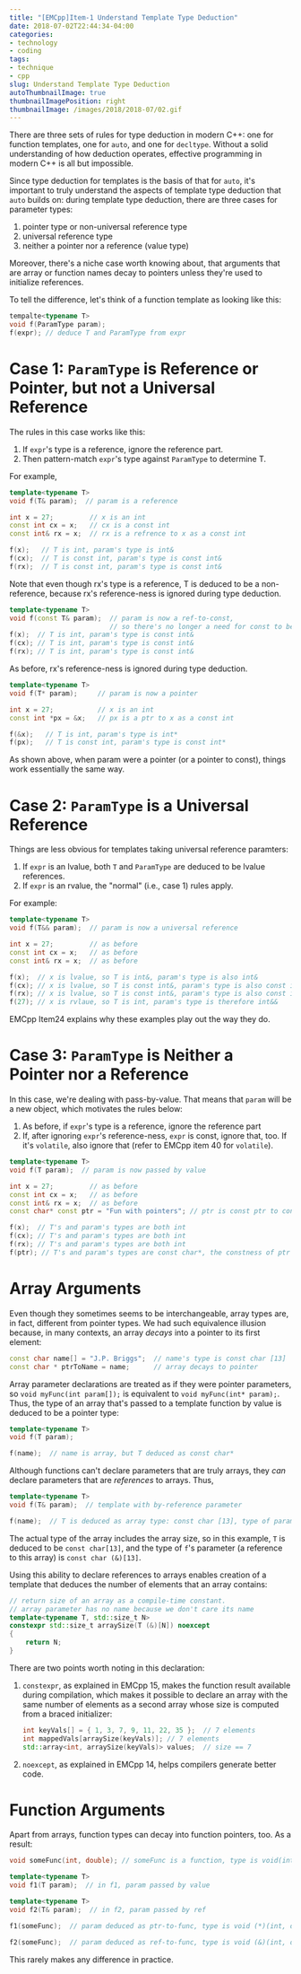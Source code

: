```yaml
---
title: "[EMCpp]Item-1 Understand Template Type Deduction"
date: 2018-07-02T22:44:34-04:00
categories:
- technology
- coding
tags:
- technique
- cpp
slug: Understand Template Type Deduction
autoThumbnailImage: true
thumbnailImagePosition: right
thumbnailImage: /images/2018/2018-07/02.gif
---
```


There are three sets of rules for type deduction in modern C++: one for function templates, one for `auto`, and one for `decltype`. Without a solid understanding of how deduction operates, effective programming in modern C++ is all but impossible.
<!--more-->
<!-- toc -->

Since type deduction for templates is the basis of that for `auto`, it's important to truly understand the aspects of template type deduction that `auto` builds on: during template type deduction, there are three cases for parameter types:

1. pointer type or non-universal reference type
2. universal reference type
3. neither a pointer nor a reference (value type)

Moreover, there's a niche case worth knowing about, that arguments that are array or function names decay to pointers unless they're used to initialize references.

To tell the difference, let's think of a function template as looking like this:

```cpp
tempalte<typename T>
void f(ParamType param);
f(expr); // deduce T and ParamType from expr
```

# Case 1: `ParamType` is Reference or Pointer, but not a Universal Reference

The rules in this case works like this:

1. If `expr`'s type is a reference, ignore the reference part.
2. Then pattern-match `expr`'s type against `ParamType` to determine T.

For example,

```cpp
template<typename T>
void f(T& param);  // param is a reference

int x = 27;         // x is an int
const int cx = x;   // cx is a const int
const int& rx = x;  // rx is a refrence to x as a const int

f(x);   // T is int, param's type is int&
f(cx);  // T is const int, param's type is const int&
f(rx);  // T is const int, param's type is const int&
```

Note that even though rx's type is a reference, T is deduced to be a non-reference, because rx's reference-ness is ignored during type deduction.

```cpp
template<typename T>
void f(const T& param);  // param is now a ref-to-const, 
                         // so there's no longer a need for const to be deduced as part of T
f(x);  // T is int, param's type is const int&
f(cx); // T is int, param's type is const int&
f(rx); // T is int, param's type is const int&
```

As before, rx's reference-ness is ignored during type deduction.

```cpp
template<typename T>
void f(T* param);     // param is now a pointer

int x = 27;           // x is an int
const int *px = &x;   // px is a ptr to x as a const int

f(&x);   // T is int, param's type is int*
f(px);   // T is const int, param's type is const int*
```

As shown above, when param were a pointer (or a pointer to const), things work essentially the same way.

# Case 2: `ParamType` is a Universal Reference

Things are less obvious for templates taking universal reference paramters:

1. If `expr` is an lvalue, both `T` and `ParamType` are deduced to be lvalue references.
2. If `expr` is an rvalue, the "normal" (i.e., case 1) rules apply.

For example:

```cpp
template<typename T>
void f(T&& param);  // param is now a universal reference

int x = 27;         // as before
const int cx = x;   // as before
const int& rx = x;  // as before

f(x);  // x is lvalue, so T is int&, param's type is also int&
f(cx); // x is lvalue, so T is const int&, param's type is also const int&
f(rx); // x is lvalue, so T is const int&, param's type is also const int&
f(27); // x is rvlaue, so T is int, param's type is therefore int&&
```

EMCpp Item24 explains why these examples play out the way they do.

# Case 3: `ParamType` is Neither a Pointer nor a Reference

In this case, we're dealing with pass-by-value. That means that `param` will be a new object, which motivates the rules below:

1. As before, if `expr`'s type is a reference, ignore the reference part
2. If, after ignoring `expr`'s reference-ness, `expr` is const, ignore that, too. If it's `volatile`, also ignore that (refer to EMCpp item 40 for `volatile`).

```cpp
template<typename T>
void f(T param);  // param is now passed by value

int x = 27;         // as before
const int cx = x;   // as before
const int& rx = x;  // as before
const char* const ptr = "Fun with pointers"; // ptr is const ptr to const obj.

f(x);  // T's and param's types are both int
f(cx); // T's and param's types are both int
f(rx); // T's and param's types are both int
f(ptr); // T's and param's types are const char*, the constness of ptr is ignored.
```

# Array Arguments

Even though they sometimes seems to be interchangeable, array types are, in fact, different from pointer types. We had such equivalence illusion because, in many contexts, an array _decays_ into a pointer to its first element:

```cpp
const char name[] = "J.P. Briggs";  // name's type is const char [13]
const char * ptrToName = name;      // array decays to pointer
```

Array parameter declarations are treated as if they were pointer parameters, so `void myFunc(int param[]);` is equivalent to `void myFunc(int* param);`. Thus, the type of an array that's passed to a template function by value is deduced to be a pointer type:

```cpp
template<typename T>
void f(T param);

f(name);  // name is array, but T deduced as const char*
```

Although functions can't declare parameters that are truly arrays, they _can_ declare parameters that are _references_ to arrays. Thus,

```cpp
template<typename T>
void f(T& param);  // template with by-reference parameter

f(name);  // T is deduced as array type: const char [13], type of param is const char (&)[13]
```

The actual type of the array includes the array size, so in this example, `T` is deduced to be `const char[13]`, and the type of `f`'s parameter (a reference to this array) is `const char (&)[13]`.

Using this ability to declare references to arrays enables creation of a template that deduces the number of elements that an array contains:

```cpp
// return size of an array as a compile-time constant.
// array parameter has no name because we don't care its name
template<typename T, std::size_t N>
constexpr std::size_t arraySize(T (&)[N]) noexcept
{
    return N;
}
```

There are two points worth noting in this declaration:

1. `constexpr`, as explained in EMCpp 15, makes the function result available during compilation, which makes it possible to declare an array with the same number of elements as a second array whose size is computed from a braced initializer:

    ```cpp
    int keyVals[] = { 1, 3, 7, 9, 11, 22, 35 };  // 7 elements
    int mappedVals[arraySize(keyVals)]; // 7 elements
    std::array<int, arraySize(keyVals)> values;  // size == 7
    ```
2. `noexcept`, as explained in EMCpp 14, helps compilers generate better code.

# Function Arguments

Apart from arrays, function types can decay into function pointers, too. As a result:

```cpp
void someFunc(int, double); // someFunc is a function, type is void(int, double)

template<typename T>
void f1(T param);  // in f1, param passed by value

template<typename T>
void f2(T& param);  // in f2, param passed by ref

f1(someFunc);  // param deduced as ptr-to-func, type is void (*)(int, double)

f2(someFunc);  // param deduced as ref-to-func, type is void (&)(int, double)
```

This rarely makes any difference in practice.

